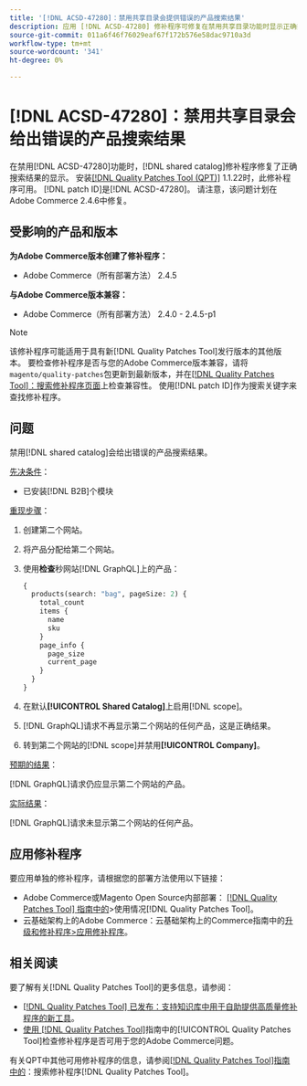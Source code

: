 ```yaml
---
title: '[!DNL ACSD-47280]：禁用共享目录会提供错误的产品搜索结果'
description: 应用 [!DNL ACSD-47280] 修补程序可修复在禁用共享目录功能时显示正确搜索结果的错误。
source-git-commit: 011a6f46f76029eaf67f172b576e58dac9710a3d
workflow-type: tm+mt
source-wordcount: '341'
ht-degree: 0%

---
```


# [!DNL ACSD-47280]：禁用共享目录会给出错误的产品搜索结果

在禁用[!DNL ACSD-47280]功能时，[!DNL shared catalog]修补程序修复了正确搜索结果的显示。 安装[[!DNL Quality Patches Tool (QPT)]](https://experienceleague.adobe.com/en/docs/commerce-operations/tools/quality-patches-tool/quality-patches-tool-to-self-serve-quality-patches) 1.1.22时，此修补程序可用。 [!DNL patch ID]是[!DNL ACSD-47280]。 请注意，该问题计划在Adobe Commerce 2.4.6中修复。

## 受影响的产品和版本

**为Adobe Commerce版本创建了修补程序：**
* Adobe Commerce（所有部署方法） 2.4.5

**与Adobe Commerce版本兼容：**
* Adobe Commerce（所有部署方法） 2.4.0 - 2.4.5-p1

>[!NOTE]
>
>该修补程序可能适用于具有新[!DNL Quality Patches Tool]发行版本的其他版本。 要检查修补程序是否与您的Adobe Commerce版本兼容，请将`magento/quality-patches`包更新到最新版本，并在[[!DNL Quality Patches Tool]：搜索修补程序页面](https://experienceleague.adobe.com/tools/commerce-quality-patches/index.html)上检查兼容性。 使用[!DNL patch ID]作为搜索关键字来查找修补程序。

## 问题

禁用[!DNL shared catalog]会给出错误的产品搜索结果。

<u>先决条件</u>：

* 已安装[!DNL B2B]个模块

<u>重现步骤</u>：

1. 创建第二个网站。
1. 将产品分配给第二个网站。
1. 使用&#x200B;**检查**&#x200B;秒网站[!DNL GraphQL]上的产品：

   ```GraphQL
   {
     products(search: "bag", pageSize: 2) {
       total_count
       items {
         name
         sku
       }
       page_info {
         page_size
         current_page
       }
     }
   }
   ```

1. 在默认&#x200B;**[!UICONTROL Shared Catalog]**&#x200B;上启用[!DNL scope]。
1. [!DNL GraphQL]请求不再显示第二个网站的任何产品，这是正确结果。
1. 转到第二个网站的[!DNL scope]并禁用&#x200B;**[!UICONTROL Company]**。

<u>预期的结果</u>：

[!DNL GraphQL]请求仍应显示第二个网站的产品。

<u>实际结果</u>：

[!DNL GraphQL]请求未显示第二个网站的任何产品。

## 应用修补程序

要应用单独的修补程序，请根据您的部署方法使用以下链接：

* Adobe Commerce或Magento Open Source内部部署： [[!DNL Quality Patches Tool] 指南中的](/help/tools/quality-patches-tool/usage.md)>使用情况[!DNL Quality Patches Tool]。
* 云基础架构上的Adobe Commerce：云基础架构上的Commerce指南中的[升级和修补程序>应用修补程序](https://experienceleague.adobe.com/docs/commerce-cloud-service/user-guide/develop/upgrade/apply-patches.html)。

## 相关阅读

要了解有关[!DNL Quality Patches Tool]的更多信息，请参阅：

* [[!DNL Quality Patches Tool] 已发布：支持知识库中用于自助提供高质量修补程序的新工具](https://experienceleague.adobe.com/en/docs/commerce-operations/tools/quality-patches-tool/quality-patches-tool-to-self-serve-quality-patches)。
* [使用 [!DNL Quality Patches Tool]](/help/tools/quality-patches-tool/patches-available-in-qpt/check-patch-for-magento-issue-with-magento-quality-patches.md)指南中的[!UICONTROL Quality Patches Tool]检查修补程序是否可用于您的Adobe Commerce问题。


有关QPT中其他可用修补程序的信息，请参阅[[!DNL Quality Patches Tool]指南中的](https://experienceleague.adobe.com/tools/commerce-quality-patches/index.html)：搜索修补程序[!DNL Quality Patches Tool]。
